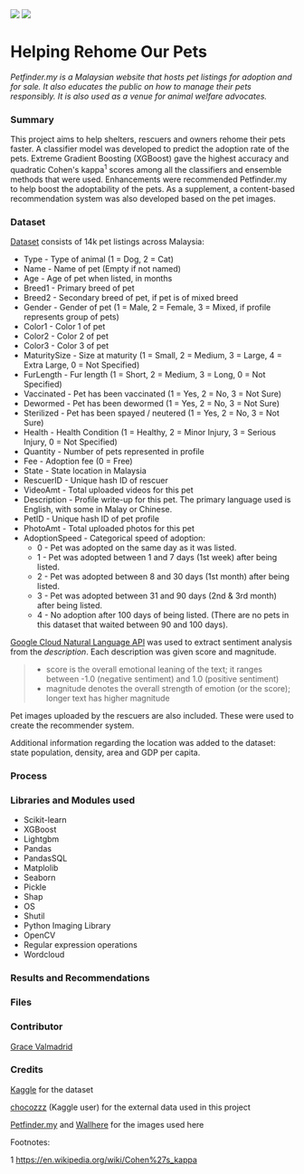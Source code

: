 
<img src="https://c.wallhere.com/photos/e7/0c/1920x1200_px_animals_cats_dog-729051.jpg!d" />
<img src="https://www.petfinder.my/images/logo-575x100.png" />

# Helping Rehome Our Pets
*Petfinder.my is a Malaysian website that hosts pet listings for adoption and for sale.  It also educates the public on how to manage their pets responsibly.  It is also used as a venue for animal welfare advocates.*

### Summary
This project aims to help shelters, rescuers and owners rehome their pets faster.  A classifier model was developed to predict the adoption rate of the pets. Extreme Gradient Boosting (XGBoost) gave the highest accuracy and quadratic Cohen's kappa<sup>1</sup>  scores among all the classifiers and ensemble methods that were used.  Enhancements were recommended Petfinder.my to help boost the adoptability of the pets.  As a supplement, a content-based recommendation system was also developed based on the pet images.

### Dataset
<a href="https://www.kaggle.com/c/petfinder-adoption-prediction">Dataset</a> consists of 14k pet listings across Malaysia:

* Type - Type of animal (1 = Dog, 2 = Cat)
* Name - Name of pet (Empty if not named)
* Age - Age of pet when listed, in months
* Breed1 - Primary breed of pet
* Breed2 - Secondary breed of pet, if pet is of mixed breed
* Gender - Gender of pet (1 = Male, 2 = Female, 3 = Mixed, if profile represents group of pets)
* Color1 - Color 1 of pet
* Color2 - Color 2 of pet
* Color3 - Color 3 of pet
* MaturitySize - Size at maturity (1 = Small, 2 = Medium, 3 = Large, 4 = Extra Large, 0 = Not Specified)
* FurLength - Fur length (1 = Short, 2 = Medium, 3 = Long, 0 = Not Specified)
* Vaccinated - Pet has been vaccinated (1 = Yes, 2 = No, 3 = Not Sure)
* Dewormed - Pet has been dewormed (1 = Yes, 2 = No, 3 = Not Sure)
* Sterilized - Pet has been spayed / neutered (1 = Yes, 2 = No, 3 = Not Sure)
* Health - Health Condition (1 = Healthy, 2 = Minor Injury, 3 = Serious Injury, 0 = Not Specified)
* Quantity - Number of pets represented in profile
* Fee - Adoption fee (0 = Free)
* State - State location in Malaysia
* RescuerID - Unique hash ID of rescuer
* VideoAmt - Total uploaded videos for this pet
* Description - Profile write-up for this pet. The primary language used is English, with some in Malay or Chinese.
* PetID - Unique hash ID of pet profile
* PhotoAmt - Total uploaded photos for this pet
* AdoptionSpeed - Categorical speed of adoption:
    - 0 - Pet was adopted on the same day as it was listed.
    - 1 - Pet was adopted between 1 and 7 days (1st week) after being listed.
    - 2 - Pet was adopted between 8 and 30 days (1st month) after being listed.
    - 3 - Pet was adopted between 31 and 90 days (2nd & 3rd month) after being listed.
    - 4 - No adoption after 100 days of being listed. (There are no pets in this dataset that waited between 90 and 100 days).

<a href="https://cloud.google.com/natural-language/">Google Cloud Natural Language API</a> was used to extract sentiment analysis from the *description*.  Each description was given score and magnitude.

> - score is the overall emotional leaning of the text; it ranges between -1.0 (negative sentiment) and 1.0 (positive sentiment)
> - magnitude denotes the overall strength of emotion (or the score); longer text has higher magnitude

Pet images uploaded by the rescuers are also included.  These were used to create the recommender system.

Additional information regarding the location was added to the dataset: state population, density, area and GDP per capita.

### Process

### Libraries and Modules used
- Scikit-learn
- XGBoost
- Lightgbm
- Pandas
- PandasSQL
- Matplolib
- Seaborn
- Pickle
- Shap
- OS
- Shutil
- Python Imaging Library
- OpenCV
- Regular expression operations
- Wordcloud

### Results and Recommendations

### Files

### Contributor
<a href="https://www.linkedin.com/in/valmadrid/">Grace Valmadrid</a>

### Credits
<a href="https://www.kaggle.com/c/petfinder-adoption-prediction">Kaggle</a> for the dataset

<a href="https://www.kaggle.com/chocozzz/petfinder-external-data">chocozzz</a> (Kaggle user) for the external data used in this project

<a href="https://www.petfinder.my">Petfinder.my</a> and <a href="https://c.wallhere.com">Wallhere</a> for the images used here

Footnotes:

1 https://en.wikipedia.org/wiki/Cohen%27s_kappa
